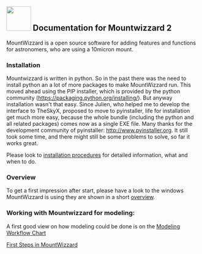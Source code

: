 ## <img src="../pics/mw.png" width='64' height='64'/> Documentation for Mountwizzard 2

MountWizzard is a open source software for adding features and functions for astronomers, who are using a 10micron mount.

### Installation
Mountwizzard is written in python. So in the past there was the need to install python an a lot of more packages to
make MountWizzard run. This moved ahead using the PIP installer, which is provided by the python community
(https://packaging.python.org/installing/). But anyway installation wasn't that easy.
Since Julien, who helped me to develop the interface to TheSkyX, proposed to move to pyinstaller,
life for installation get much more easy, because the whole bundle (including the python and all related
packages) comes now as a single EXE file. Many thanks for the development community of pyinstaller: http://www.pyinstaller.org.
It still took some time, and there might still be some problems to solve, so far it works great.

Please look to [installation procedures](10installation.md) for detailed information, what and when to do.

### Overview

To get a first impression after start, please have a look to the windows MountWizzard is using they are shown
in a short [overview](01overview.md).

### Working with Mountwizzard for modeling:

A first good view on how modeling could be done is on the [Modeling Workflow Chart](02modeling_workflow.md)

[First Steps in MountWizzard](11start00.md)